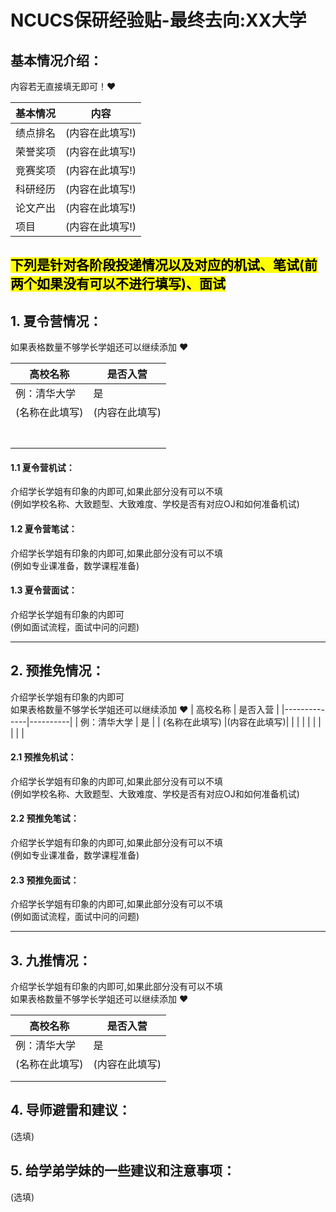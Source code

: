 # NCUCS保研经验贴-最终去向:XX大学

## 基本情况介绍：
内容若无直接填无即可！:heart: 

| 基本情况 | 内容            |
|----------|-----------------|
| 绩点排名 | (内容在此填写!) |
| 荣誉奖项 | (内容在此填写!) |
| 竞赛奖项 | (内容在此填写!) |
| 科研经历 | (内容在此填写!) |
| 论文产出 | (内容在此填写!) |
| 项目     | (内容在此填写!) |


<mark>下列是针对各阶段投递情况以及对应的机试、笔试(前两个如果没有可以不进行填写)、面试<mark><br />
---
## 1. 夏令营情况：
如果表格数量不够学长学姐还可以继续添加 :heart: 

| 高校名称     | 是否入营 |
|--------------|----------|
| 例：清华大学 | 是       |
|    (名称在此填写)          |(内容在此填写)|
|              |          |
|              |          |
|              |          |
|              |          |
|              |          |
|              |          |
|              |          |


#### 1.1 夏令营机试：
介绍学长学姐有印象的内即可,如果此部分没有可以不填<br />
(例如学校名称、大致题型、大致难度、学校是否有对应OJ和如何准备机试)
#### 1.2 夏令营笔试：
介绍学长学姐有印象的内即可,如果此部分没有可以不填<br />
(例如专业课准备，数学课程准备)
#### 1.3 夏令营面试：
介绍学长学姐有印象的内即可<br />
(例如面试流程，面试中问的问题)

---
## 2. 预推免情况：
介绍学长学姐有印象的内即可<br />
如果表格数量不够学长学姐还可以继续添加 :heart: 
| 高校名称     | 是否入营 |
|--------------|----------|
| 例：清华大学 | 是       |
|    (名称在此填写)          |(内容在此填写)|
|              |          |
|              |          |
|              |          |

#### 2.1 预推免机试：
介绍学长学姐有印象的内即可,如果此部分没有可以不填<br />
(例如学校名称、大致题型、大致难度、学校是否有对应OJ和如何准备机试)
#### 2.2 预推免笔试：
介绍学长学姐有印象的内即可,如果此部分没有可以不填<br />
(例如专业课准备，数学课程准备)
#### 2.3 预推免面试：
介绍学长学姐有印象的内即可,如果此部分没有可以不填<br />
(例如面试流程，面试中问的问题)

---
## 3. 九推情况：
介绍学长学姐有印象的内即可,如果此部分没有可以不填<br />
如果表格数量不够学长学姐还可以继续添加 :heart: 

| 高校名称     | 是否入营 |
|--------------|----------|
| 例：清华大学 | 是       |
|    (名称在此填写)          |(内容在此填写)|
|              |          |
|              |          |


## 4. 导师避雷和建议：
(选填)

## 5. 给学弟学妹的一些建议和注意事项：
(选填)
